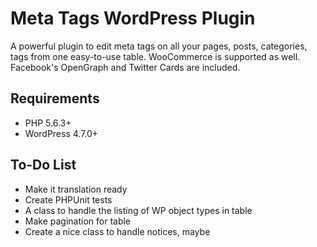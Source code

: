 # Meta Tags WordPress Plugin
A powerful plugin to edit meta tags on all your pages, posts, categories, tags from one easy-to-use table. WooCommerce is supported as well. Facebook's OpenGraph and Twitter Cards are included.


## Requirements
* PHP 5.6.3+
* WordPress 4.7.0+


## To-Do List
* Make it translation ready
* Create PHPUnit tests
* A class to handle the listing of WP object types in table
* Make pagination for table
* Create a nice class to handle notices, maybe